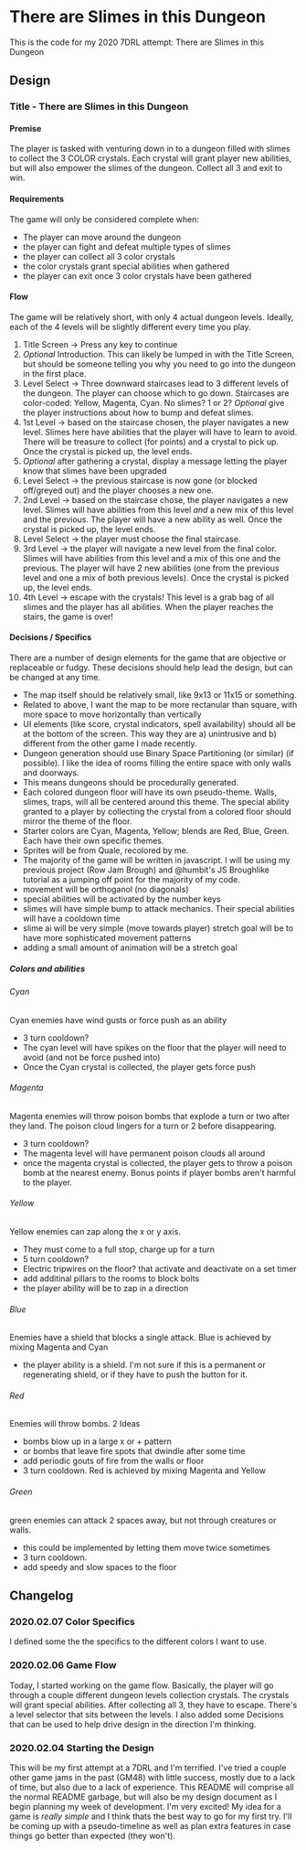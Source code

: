 # There are Slimes in this Dungeon
This is the code for my 2020 7DRL attempt: There are Slimes in this Dungeon
 
## Design
### Title - There are Slimes in this Dungeon
#### Premise
The player is tasked with venturing down in to a dungeon filled with slimes to collect the 3 COLOR crystals. Each crystal will grant player new abilities, but will also empower the slimes of the dungeon. Collect all 3 and exit to win.
#### Requirements
The game will only be considered complete when:
* The player can move around the dungeon
* the player can fight and defeat multiple types of slimes
* the player can collect all 3 color crystals
* the color crystals grant special abilities when gathered
* the player can exit once 3 color crystals have been gathered
#### Flow
The game will be relatively short, with only 4 actual dungeon levels. Ideally, each of the 4 levels will be slightly different every time you play.
1. Title Screen -> Press any key to continue
2. _Optional_ Introduction. This can likely be lumped in with the Title Screen, but should be someone telling you why you need to go into the dungeon in the first place.
3. Level Select -> Three downward staircases lead to 3 different levels of the dungeon. The player can choose which to go down. Staircases are color-coded: Yellow, Magenta, Cyan. No slimes? 1 or 2? _Optional_ give the player instructions about how to bump and defeat slimes.
4. 1st Level -> based on the staircase chosen, the player navigates a new level. Slimes here have abilities that the player will have to learn to avoid. There will be treasure to collect (for points) and a crystal to pick up. Once the crystal is picked up, the level ends.
4. _Optional_ after gathering a crystal, display a message letting the player know that slimes have been upgraded
5. Level Select -> the previous staircase is now gone (or blocked off/greyed out) and the player chooses a new one.
6. 2nd Level -> based on the staircase chose, the player navigates a new level. Slimes will have abilities from this level _and_ a new mix of this level and the previous. The player will have a new ability as well. Once the crystal is picked up, the level ends.
7. Level Select -> the player must choose the final staircase.
8. 3rd Level -> the player will navigate a new level from the final color. Slimes will have abilities from this level and a mix of this one and the previous. The player will have 2 new abilities (one from the previous level and one a mix of both previous levels). Once the crystal is picked up, the level ends.
9. 4th Level -> escape with the crystals! This level is a grab bag of all slimes and the player has all abilities. When the player reaches the stairs, the game is over!
#### Decisions / Specifics
There are a number of design elements for the game that are objective or replaceable or fudgy. These decisions should help lead the design, but can be changed at any time.
* The map itself should be relatively small, like 9x13 or 11x15 or something.
* Related to above, I want the map to be more rectanular than square, with more space to move horizontally than vertically
* UI elements (like score, crystal indicators, spell availability) should all be at the bottom of the screen. This way they are a) unintrusive and b) different from the other game I made recently.
* Dungeon generation should use Binary Space Partitioning (or similar) (if possible). I like the idea of rooms filling the entire space with only walls and doorways.
* This means dungeons should be procedurally generated.
* Each colored dungeon floor will have its own pseudo-theme. Walls, slimes, traps, will all be centered around this theme. The special ability granted to a player by collecting the crystal from a colored floor should mirror the theme of the floor. 
* Starter colors are Cyan, Magenta, Yellow; blends are Red, Blue, Green. Each have their own specific themes.
* Sprites will be from Quale, recolored by me.
* The majority of the game will be written in javascript. I will be using my previous project (Row Jam Brough) and @humbit's JS Broughlike tutorial as a jumping off point for the majority of my code.
* movement will be orthoganol (no diagonals)
* special abilities will be activated by the number keys
* slimes will have simple bump to attack mechanics. Their special abilities will have a cooldown time
* slime ai will be very simple (move towards player) stretch goal will be to have more sophisticated movement patterns
* adding a small amount of animation will be a stretch goal
##### Colors and abilities
###### Cyan
Cyan enemies have wind gusts or force push as an ability
* 3 turn cooldown?
* The cyan level will have spikes on the floor that the player will need to avoid (and not be force pushed into)
* Once the Cyan crystal is collected, the player gets force push
###### Magenta
Magenta enemies will throw poison bombs that explode a turn or two after they land. The poison cloud lingers for a turn or 2 before disappearing.
* 3 turn cooldown?
* The magenta level will have permanent poison clouds all around
* once the magenta crystal is collected, the player gets to throw a poison bomb at the nearest enemy. Bonus points if player bombs aren't harmful to the player.
###### Yellow
Yellow enemies can zap along the x or y axis.
* They must come to a full stop, charge up for a turn
* 5 turn cooldown?
* Electric tripwires on the floor? that activate and deactivate on a set timer
* add additinal pillars to the rooms to block bolts
* the player ability will be to zap in a direction
###### Blue
Enemies have a shield that blocks a single attack.
Blue is achieved by mixing Magenta and Cyan
* the player ability is a shield. I'm not sure if this is a permanent or regenerating shield, or if they have to push the button for it.
###### Red
Enemies will throw bombs. 2 Ideas
* bombs blow up in a large x or + pattern
* or bombs that leave fire spots that dwindle after some time
* add periodic gouts of fire from the walls or floor
* 3 turn cooldown.
Red is achieved by mixing Magenta and Yellow
###### Green
green enemies can attack 2 spaces away, but not through creatures or walls.
* this could be implemented by letting them move twice sometimes
* 3 turn cooldown.
* add speedy and slow spaces to the floor

## Changelog
### 2020.02.07 Color Specifics
I defined some the the specifics to the different colors I want to use.
### 2020.02.06 Game Flow
Today, I started working on the game flow. Basically, the player will go through a couple different dungeon levels collection crystals. The crystals will grant special abilities. After collecting all 3, they have to escape. There's a level selector that sits between the levels. I also added some Decisions that can be used to help drive design in the direction I'm thinking.
### 2020.02.04 Starting the Design
This will be my first attempt at a 7DRL and I'm terrified. I've tried a couple other game jams in the past (GM48) with little success, mostly due to a lack of time, but also due to a lack of experience. This README will comprise all the normal README garbage, but will also be my design document as I begin planning my week of development. I'm very excited! My idea for a game is _really simple_ and I think thats the best way to go for my first try. I'll be coming up with a pseudo-timeline as well as plan extra features in case things go better than expected (they won't).
